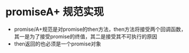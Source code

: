 # promiseA+ 规范实现

* promise/A+规范是对promise的then方法，then方法将接受两个回调函数，其一是为了接受promise的终值，其二是接受其不可执行的原因
* then返回的也必须是一个promise对象
